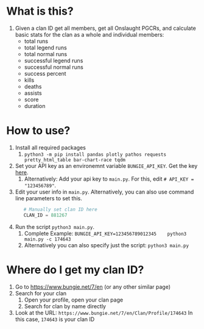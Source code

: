 # What is this?
1) Given a clan ID get all members, get all Onslaught PGCRs, and calculate basic stats for the clan as a whole and individual members:
   * total runs
   * total legend runs
   * total normal runs
   * successful legend runs
   * successful normal runs
   * success percent
   * kills
   * deaths
   * assists
   * score
   * duration


# How to use?
1) Install all required packages
   1) `python3 -m pip install pandas plotly pathos requests pretty_html_table bar-chart-race tqdm`
2) Set your API key as an environemnt variable `BUNGIE_API_KEY`.  Get the key [here](https://www.bungie.net/en/Application).
   1) Alternatively: Add your api key to `main.py`. For this, edit `# API_KEY = "123456789"`.
3) Edit your user info in `main.py`. Alternatively, you can also use command line parameters to set this.
   ```py
      # Manually set clan ID here
      CLAN_ID = 881267
   ```
4) Run the script `python3 main.py`.
   1) Complete Example: `BUNGIE_API_KEY=123456789012345    python3 main.py -c 174643`
   2) Alternatively you can also specify just the script: `python3 main.py`

# Where do I get my clan ID?
1) Go to https://www.bungie.net/7/en (or any other similar page)
2) Search for your clan
   1) Open your profile, open your clan page
   2) Search for clan by name directly
3) Look at the URL: `https://www.bungie.net/7/en/Clan/Profile/174643`
   In this case, `174643` is your clan ID
